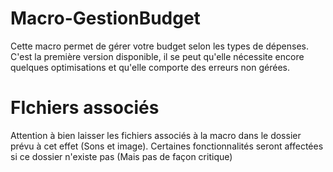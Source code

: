 # Macro-GestionBudget
Cette macro permet de gérer votre budget selon les types de dépenses. C'est la première version disponible, il se peut qu'elle nécessite encore quelques optimisations et qu'elle comporte des erreurs non gérées.  

# FIchiers associés
Attention à bien laisser les fichiers associés à la macro dans le dossier prévu à cet effet (Sons et image). 
Certaines fonctionnalités seront affectées si ce dossier n'existe pas (Mais pas de façon critique)

